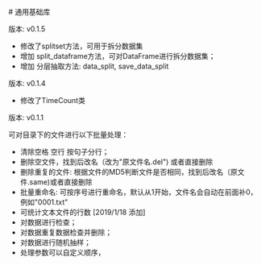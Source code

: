 # 通用基础库 

版本: v0.1.5

* 修改了splitset方法，可用于拆分数据集
* 增加 split_dataframe方法，可对DataFrame进行拆分数据集；
* 增加 分层抽取方法: data_split, save_data_split

版本: v0.1.4

* 修改了TimeCount类

版本: v0.1.1

可对目录下的文件进行以下批量处理：

* 清除空格 空行 按句子分行；
* 删除空文件，找到后改名（改为"原文件名.del") 或者直接删除
* 删除重复的文件:   根据文件的MD5判断文件是否相同，找到后改名（原文件.same)或者直接删除
* 批量重命名:    可按序号进行重命名，默认从1开始，文件名会自动在前面补0，例如"0001.txt"
* 可统计文本文件的行数  [2019/1/18 添加]
* 对数据进行检查；
* 对数据重复数据检查并删除；
* 对数据进行随机抽样；
* 处理参数可以自定义顺序，
